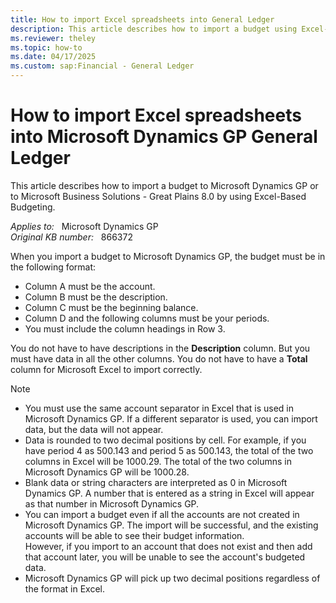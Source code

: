 ```yaml
---
title: How to import Excel spreadsheets into General Ledger
description: This article describes how to import a budget using Excel-Based Budgeting.
ms.reviewer: theley
ms.topic: how-to
ms.date: 04/17/2025
ms.custom: sap:Financial - General Ledger
---
```

# How to import Excel spreadsheets into Microsoft Dynamics GP General Ledger

This article describes how to import a budget to Microsoft Dynamics GP or to Microsoft Business Solutions - Great Plains 8.0 by using Excel-Based Budgeting.

_Applies to:_ &nbsp; Microsoft Dynamics GP  
_Original KB number:_ &nbsp; 866372

When you import a budget to Microsoft Dynamics GP, the budget must be in the following format:

- Column A must be the account.
- Column B must be the description.
- Column C must be the beginning balance.
- Column D and the following columns must be your periods.
- You must include the column headings in Row 3.

You do not have to have descriptions in the **Description** column. But you must have data in all the other columns. You do not have to have a **Total** column for Microsoft Excel to import correctly.

> [!NOTE]
>
> - You must use the same account separator in Excel that is used in Microsoft Dynamics GP. If a different separator is used, you can import data, but the data will not appear.
> - Data is rounded to two decimal positions by cell. For example, if you have period 4 as 500.143 and period 5 as 500.143, the total of the two columns in Excel will be 1000.29. The total of the two columns in Microsoft Dynamics GP will be 1000.28.
> - Blank data or string characters are interpreted as 0 in Microsoft Dynamics GP. A number that is entered as a string in Excel will appear as that number in Microsoft Dynamics GP.
> - You can import a budget even if all the accounts are not created in Microsoft Dynamics GP. The import will be successful, and the existing accounts will be able to see their budget information.  
> However, if you import to an account that does not exist and then add that account later, you will be unable to see the account's budgeted data.
> - Microsoft Dynamics GP will pick up two decimal positions regardless of the format in Excel.
